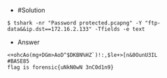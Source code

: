 - #Solution
````
$ tshark -nr "Password protected.pcapng" -Y "ftp-data&&ip.dst==172.16.2.133" -Tfields -e text
````
- Answer
````
<+ohcAo(mg+DGm>AoD^$DKBN%HZ`)!:,$le+>[n&0OunU3IL
#BASE85
flag is forensic{uNkN0wN 3nC0d1n9}
````
